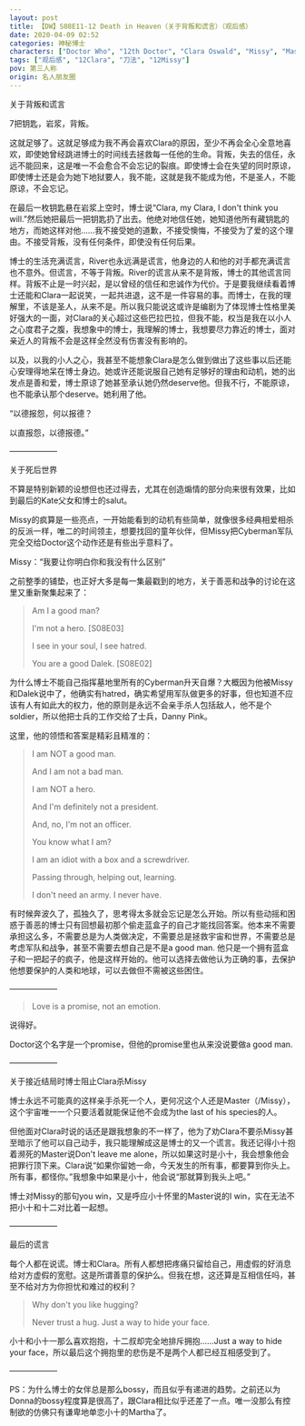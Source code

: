 ```yaml
---
layout: post
title: 【DW】S08E11-12 Death in Heaven（关于背叛和谎言）（观后感）
date: 2020-04-09 02:52
categories: 神秘博士
characters: ["Doctor Who", "12th Doctor", "Clara Oswald", "Missy", "Master"]
tags: ["观后感", "12Clara", "刀法", "12Missy"]
pov: 第三人称
origin: 名人朋友圈
---
```


关于背叛和谎言

7把钥匙，岩浆，背叛。

这就足够了。这就足够成为我不再会喜欢Clara的原因，至少不再会全心全意地喜欢，即使她曾经跳进博士的时间线去拯救每一任他的生命。背叛，失去的信任，永远不能回来，这是唯一不会愈合不会忘记的裂痕。即使博士会在失望的同时原谅，即使博士还是会为她下地狱要人，我不能，这就是我不能成为他，不是圣人，不能原谅，不会忘记。

在最后一枚钥匙悬在岩浆上空时，博士说“Clara, my Clara, I don't think you will.”然后她把最后一把钥匙扔了出去。他绝对地信任她，她知道他所有藏钥匙的地方，而她这样对他……我不接受她的道歉，不接受懊悔，不接受为了爱的这个理由。不接受背叛，没有任何条件，即使没有任何后果。

博士的生活充满谎言，River也永远满是谎言，他身边的人和他的对手都充满谎言也不意外。但谎言，不等于背叛。River的谎言从来不是背叛，博士的其他谎言同样。背叛不止是一时兴起，是以曾经的信任和忠诚作为代价。于是要我继续看着博士还能和Clara一起说笑，一起共进退，这不是一件容易的事。而博士，在我的理解里，不该是圣人，从来不是。所以我只能说这或许是编剧为了体现博士性格里美好强大的一面，对Clara的关心超过这些巴拉巴拉，但我不能，权当是我在以小人之心度君子之腹，我想象中的博士，我理解的博士，我想要尽力靠近的博士，面对亲近人的背叛不会是这样全然没有伤害没有影响的。

以及，以我的小人之心，我甚至不能想象Clara是怎么做到做出了这些事以后还能心安理得地呆在博士身边。她或许还能说服自己她有足够好的理由和动机，她的出发点是善和爱，博士原谅了她甚至承认她仍然deserve他。但我不行，不能原谅，也不能承认那个deserve。她利用了他。

“以德报怨，何以报德？

以直报怨，以德报德。”

——————

关于死后世界

不算是特别新颖的设想但也还过得去，尤其在创造煽情的部分向来很有效果，比如到最后的Kate父女和博士的salut。

Missy的疯算是一些亮点，一开始能看到的动机有些简单，就像很多经典相爱相杀的反派一样，唯二的时间领主，想要找回的童年伙伴，但Missy把Cyberman军队完全交给Doctor这个动作还是有些出乎意料了。

Missy：“我要让你明白你和我没有什么区别”

之前整季的铺垫，也正好大多是每一集最戳到的地方，关于善恶和战争的讨论在这里又重新聚集起来了：

> Am I a good man?
> 
> I'm not a hero. [S08E03]
> 
> I see in your soul, I see hatred.
> 
> You are a good Dalek. [S08E02]

为什么博士不能自己指挥墓地里所有的Cyberman升天自爆？大概因为他被Missy和Dalek说中了，他确实有hatred，确实希望用军队做更多的好事，但也知道不应该有人有如此大的权力，他的原则是永远不会亲手杀人包括敌人，他不是个soldier，所以他把士兵的工作交给了士兵，Danny Pink。

这里，他的领悟和答案是精彩且精准的：

> I am NOT a good man.
> 
> And I am not a bad man.
> 
> I am NOT a hero.
> 
> And I'm definitely not a president.
> 
> And, no, I'm not an officer.
> 
> You know what I am?
> 
> I am an idiot with a box and a screwdriver.
> 
> Passing through, helping out, learning.
> 
> I don't need an army. I never have.

有时候奔波久了，孤独久了，思考得太多就会忘记是怎么开始。所以有些动摇和困惑于善恶的博士只有回想最初那个偷走蓝盒子的自己才能找回答案。他本来不需要承担这么多，不需要总是为人类做决定，不需要总是拯救宇宙和世界，不需要总是考虑军队和战争，甚至不需要去想自己是不是a good man. 他只是一个拥有蓝盒子和一把起子的疯子，他是这样开始的。他可以选择去做他认为正确的事，去保护他想要保护的人类和地球，可以去做但不需被这些困住。

——————

> Love is a promise, not an emotion.

说得好。

Doctor这个名字是一个promise，但他的promise里也从来没说要做a good man.

——————

关于接近结局时博士阻止Clara杀Missy

博士永远不可能真的这样亲手杀死一个人，更何况这个人还是Master（/Missy），这个宇宙唯一一个只要活着就能保证他不会成为the last of his species的人。

但他面对Clara时说的话还是跟我想象的不一样了，他为了劝Clara不要杀Missy甚至暗示了他可以自己动手，我只能理解成这是博士的又一个谎言。我还记得小十抱着濒死的Master说Don't leave me alone，所以如果这时是小十，我会想象他会把罪行顶下来。Clara说“如果你留她一命，今天发生的所有事，都要算到你头上。所有事，都怪你。”我想象中如果是小十，他会说“那就算到我头上吧。”

博士对Missy的那句you win，又是呼应小十怀里的Master说的I win，实在无法不把小十和十二对比着一起想。

——————

最后的谎言

每个人都在说谎。博士和Clara。所有人都想把疼痛只留给自己，用虚假的好消息给对方虚假的宽慰。这是所谓善意的保护么。但我在想，这还算是互相信任吗，甚至不给对方为你担忧和难过的权利？

> Why don't you like hugging?
> 
> Never trust a hug. Just a way to hide your face.

小十和小十一那么喜欢抱抱，十二叔却完全地排斥拥抱……Just a way to hide your face，所以最后这个拥抱里的悲伤是不是两个人都已经互相感受到了。

——————

PS：为什么博士的女伴总是那么bossy，而且似乎有递进的趋势。之前还以为Donna的bossy程度算是很高了，跟Clara相比似乎还差了一点。唯一没那么有控制欲的仿佛只有谦卑地单恋小十的Martha了。
